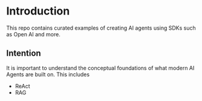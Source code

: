 # Introduction

This repo contains curated examples of creating AI agents using SDKs such as Open AI and more. 

## Intention

It is important to understand the conceptual foundations of what modern AI Agents are built on. This includes
- ReAct
- RAG

